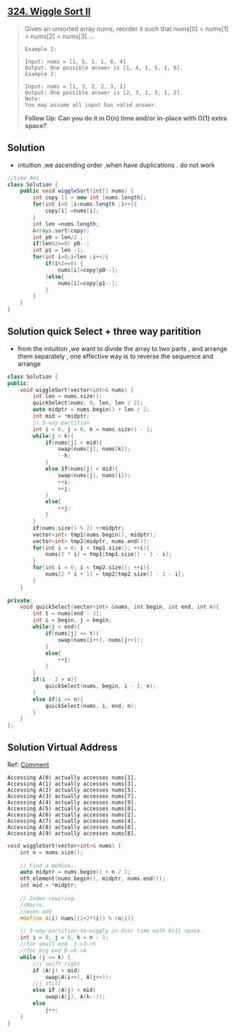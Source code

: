 ## [324. Wiggle Sort II](https://leetcode-cn.com/problems/wiggle-sort-ii/)

> Given an unsorted array nums, reorder it such that nums[0] < nums[1] > nums[2] < nums[3]....
>
> ```
> Example 1:
> 
> Input: nums = [1, 5, 1, 1, 6, 4]
> Output: One possible answer is [1, 4, 1, 5, 1, 6].
> Example 2:
> 
> Input: nums = [1, 3, 2, 2, 3, 1]
> Output: One possible answer is [2, 3, 1, 3, 1, 2].
> Note:
> You may assume all input has valid answer.
> ```
>
> **Follow Up:**
> **Can you do it in O(n) time and/or in-place with O(1) extra space?**

## Solution 

* intuition ,we ascending order  ,when have  duplications . do not  work 

```java
//time 4ms 
class Solution {
    public void wiggleSort(int[] nums) {
        int copy [] = new int [nums.length];
        for(int i=0 ;i<nums.length ;i++){
            copy[i] =nums[i];
        }
        int len =nums.length;
        Arrays.sort(copy);
        int p0 = len/2 ;
        if(len%2==0) p0--;
        int p1 = len -1;
        for(int i=0;i<len ;i++){
            if(i%2==0) {
                nums[i]=copy[p0--];
            }else{
                nums[i]=copy[p1--];
            }
        }
    }
}
```

## Solution quick Select + three way paritition

* from the intuition ,we want to divide the array to two parts , and arrange them separately , one effective way is to reverse the sequence and arrange

```c++
class Solution {
public:
    void wiggleSort(vector<int>& nums) {
        int len = nums.size();
        quickSelect(nums, 0, len, len / 2);
        auto midptr = nums.begin() + len / 2;
        int mid = *midptr;
        // 3-way-partition
        int i = 0, j = 0, k = nums.size() - 1;
        while(j < k){
            if(nums[j] > mid){
                swap(nums[j], nums[k]);
                --k;
            }
            else if(nums[j] < mid){
                swap(nums[j], nums[i]);
                ++i;
                ++j;
            }
            else{
                ++j;
            }
        }
        if(nums.size() % 2) ++midptr;
        vector<int> tmp1(nums.begin(), midptr);
        vector<int> tmp2(midptr, nums.end());
        for(int i = 0; i < tmp1.size(); ++i){
            nums[2 * i] = tmp1[tmp1.size() - 1 - i];
        }
        for(int i = 0; i < tmp2.size(); ++i){
            nums[2 * i + 1] = tmp2[tmp2.size() - 1 - i];
        }
    }
    
private:
    void quickSelect(vector<int> &nums, int begin, int end, int n){
        int t = nums[end - 1];
        int i = begin, j = begin;
        while(j < end){
            if(nums[j] <= t){
                swap(nums[i++], nums[j++]);
            }
            else{
                ++j;
            }
        }
        if(i - 1 > n){
            quickSelect(nums, begin, i - 1, n);
        }
        else if(i <= n){
            quickSelect(nums, i, end, n);
        }
    }
};

```

## Solution Virtual Address

Ref: [Comment](https://leetcode.com/problems/wiggle-sort-ii/discuss/77677/O(n)%2BO(1)-after-median-Virtual-Indexing)

```pom
Accessing A(0) actually accesses nums[1].
Accessing A(1) actually accesses nums[3].
Accessing A(2) actually accesses nums[5].
Accessing A(3) actually accesses nums[7].
Accessing A(4) actually accesses nums[9].
Accessing A(5) actually accesses nums[0].
Accessing A(6) actually accesses nums[2].
Accessing A(7) actually accesses nums[4].
Accessing A(8) actually accesses nums[6].
Accessing A(9) actually accesses nums[8].
```



```c++
void wiggleSort(vector<int>& nums) {
    int n = nums.size();
    
    // Find a median.
    auto midptr = nums.begin() + n / 2;
    nth_element(nums.begin(), midptr, nums.end());
    int mid = *midptr;
    
    // Index-rewiring.
    //Macro.
    //even odd 
    #define A(i) nums[(1+2*(i)) % (n|1)]

    // 3-way-partition-to-wiggly in O(n) time with O(1) space.
    int i = 0, j = 0, k = n - 1;
    //for small end  1->3->5
    //for big end 8->6->4
    while (j <= k) {
        //j swift right 
        if (A(j) > mid)
            swap(A(i++), A(j++));
        //j still
        else if (A(j) < mid)
            swap(A(j), A(k--));
        else
            j++;
    }
}
```

